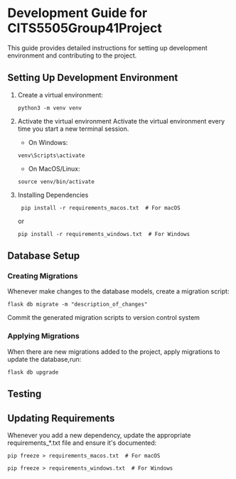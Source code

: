 # Development Guide for CITS5505Group41Project

This guide provides detailed instructions for setting up development environment and contributing to the project.

## Setting Up Development Environment


1. Create a virtual environment:
   ```
   python3 -m venv venv
   ```
2. Activate the virtual environment
   Activate the virtual environment every time you start a new terminal session.
   - On Windows:
  
    ```
    venv\Scripts\activate
    ```
   - On MacOS/Linux:
    ```
    source venv/bin/activate
    ```
3. Installing Dependencies
   ```
    pip install -r requirements_macos.txt  # For macOS
    ```
     or
    ```
    pip install -r requirements_windows.txt  # For Windows
   ```

## Database Setup


  
### Creating Migrations
   
   Whenever make changes to the database models, create a migration script:
   ```
   flask db migrate -m "description_of_changes"
   ```
   Commit the generated migration scripts to version control system
### Applying Migrations
   When there are new migrations added to the project, apply migrations to update the database,run:
   ```
   flask db upgrade
   ```


## Testing
## Updating Requirements
Whenever you add a new dependency, update the appropriate requirements_*.txt file and ensure it's documented:
```
pip freeze > requirements_macos.txt  # For macOS
```
```
pip freeze > requirements_windows.txt  # For Windows
```